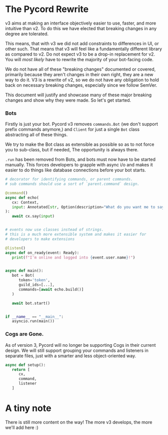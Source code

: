 # The Pycord Rewrite

v3 aims at making an interface objectively easier to use, faster, and more intuitive than v2.
To do this we have elected that breaking changes in any degree are tolerated.

This means, that with v3 we did not add constraints to differences in UI, or other such.
That means that v3 will feel like a fundamentally different library as compared to v2.
Do not expect v3 to be a drop-in replacement for v2. You will *most likely* have to rewrite
the majority of your bot-facing code.

We do not have all of these "breaking changes" documented or covered, primarily because they
aren't changes in their own right, they are a new way to do it. V3 is a rewrite of v2, so we
do not have any obligation to hold back on necessary breaking changes, especially since we follow
SemVer.


This document will justify and showcase many of these major breaking changes and show
why they were made. So let's get started.


### Bots

Firstly is just your bot. Pycord v3 removes `commands.Bot` (we don't support prefix commands anymore,)
and `Client` for just a single `Bot` class abstracting all of these things.

We try to make the Bot class as extensible as possible so as to not force you to sub-class, but if needed,
The opportunity is always there.

`.run` has been removed from Bots, and bots must now have to be started manually.
This forces developers to grapple with async i/o and makes it easier to do things like
database connections before your bot starts.


```py
# decorator for identifying commands, or parent commands.
# sub commands should use a sort of `parent.command` design.

@command()
async def echo(
   cx: Context,
   input: Annotated[str, Option(description="What do you want me to say?")]
):
   await cx.say(input)


# events now use classes instead of strings.
# this is a much more extensible system and makes it easier for
# developers to make extensions

@listen()
async def on_ready(event: Ready):
   print(f"I'm online and logged into {event.user.name}!")


async def main():
   bot = Bot(
      token='token',
      guild_ids=[...],
      commands=[await echo.build()]
   )

   await bot.start()


if __name__ == "__main__":
   asyncio.run(main())
```

### Cogs are Gone.

As of version 3, Pycord will no longer be supporting Cogs in their current design.
We will still support grouping your commands and listeners in separate files, just with a
smarter and less object-oriented way.


```py
async def setup():
   return [
      cx,
      command,
      listener
   ]
```


# A tiny note

There is still more content on the way! The more v3 develops, the more we'll add here :)